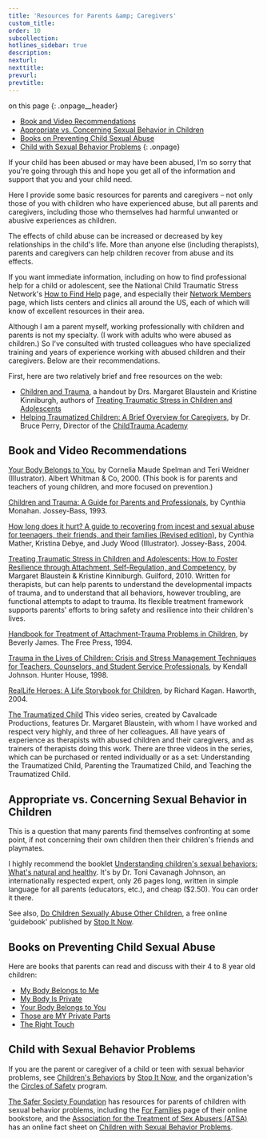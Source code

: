 ```yaml
---
title: 'Resources for Parents &amp; Caregivers'
custom_title:
order: 10
subcollection:
hotlines_sidebar: true
description:
nexturl:
nexttitle:
prevurl:
prevtitle:
---
```



on this page
{: .onpage__header}

* [Book and Video Recommendations](#book-and-video-recommendations)
* [Appropriate vs. Concerning Sexual Behavior in Children](#appropriate-vs-concerning-sexual-behavior-in-children)
* [Books on Preventing Child Sexual Abuse](#books-on-preventing-child-sexual-abuse)
* [Child with Sexual Behavior Problems](#child-with-sexual-behavior-problems)
{: .onpage}

If your child has been abused or may have been abused, I'm so sorry that you're going through this and hope you get all of the information and support that you and your child need.

Here I provide some basic resources for parents and caregivers – not only those of you with children who have experienced abuse, but all parents and caregivers, including those who themselves had harmful unwanted or abusive experiences as children.

The effects of child abuse can be increased or decreased by key relationships in the child's life. More than anyone else (including therapists), parents and caregivers can help children recover from abuse and its effects.

If you want immediate information, including on how to find professional help for a child or adolescent, see the National Child Traumatic Stress Network's [How to Find Help](http://www.nctsnet.org/nccts/nav.do?pid=ctr_aud_prnt_gethelp) page, and especially their [Network Members](http://www.nctsnet.org/nccts/nav.do?pid=abt_ntwk) page, which lists centers and clinics all around the US, each of which will know of excellent resources in their area.

Although I am a parent myself, working professionally with children and parents is not my specialty. (I work with adults who were abused as children.) So I've consulted with trusted colleagues who have specialized training and years of experience working with abused children and their caregivers. Below are their recommendations.

First, here are two relatively brief and free resources on the web:

* [Children and Trauma](http://www.jimhopper.com/pdfs/ChildrenAndTrauma.pdf), a handout by Drs. Margaret Blaustein and Kristine Kinniburgh, authors of [Treating Traumatic Stress in Children and Adolescents](http://www.amazon.com/dp/1606236253/ref=nosim/?tag=jimhoppercom-20)
* [Helping Traumatized Children: A Brief Overview for Caregivers](https://childtrauma.org/wp-content/uploads/2014/01/Helping_Traumatized_Children_Caregivers_Perry1.pdf), by Dr. Bruce Perry, Director of the [ChildTrauma Academy](http://www.childtrauma.org/)


[](http://www.childtrauma.org/)

## Book and Video Recommendations

[Your Body Belongs to You](http://www.amazon.com/dp/0807594733/ref=nosim/?tag=jimhoppercom-20), by Cornelia Maude Spelman and Teri Weidner (Illustrator). Albert Whitman & Co, 2000. (This book is for parents and teachers of young children, and more focused on prevention.)

[Children and Trauma: A Guide for Parents and Professionals](http://www.amazon.com/dp/0787910716/ref=nosim/?tag=jimhoppercom-20), by Cynthia Monahan. Jossey-Bass, 1993.

[How long does it hurt? A guide to recovering from incest and sexual abuse for teenagers, their friends, and their families (Revised edition)](http://www.amazon.com/dp/0787975699/ref=nosim/?tag=jimhoppercom-20), by Cynthia Mather, Kristina Debye, and Judy Wood (Illustrator). Jossey-Bass, 2004.

[Treating Traumatic Stress in Children and Adolescents: How to Foster Resilience through Attachment, Self-Regulation, and Competency](http://www.amazon.com/dp/1606236253/ref=nosim/?tag=jimhoppercom-20), by Margaret Blaustein & Kristine Kinniburgh. Guilford, 2010. Written for therapists, but can help parents to understand the developmental impacts of trauma, and to understand that all behaviors, however troubling, are functional attempts to adapt to trauma. Its flexible treatment framework supports parents' efforts to bring safety and resilience into their children's lives.

[Handbook for Treatment of Attachment-Trauma Problems in Children](http://www.amazon.com/dp/0029160057/ref=nosim/?tag=jimhoppercom-20), by Beverly James. The Free Press, 1994.

[Trauma in the Lives of Children: Crisis and Stress Management Techniques for Teachers, Counselors, and Student Service Professionals](http://www.amazon.com/dp/0897932323/ref=nosim/?tag=jimhoppercom-20), by Kendall Johnson. Hunter House, 1998.

[RealLife Heroes: A Life Storybook for Children](http://www.amazon.com/dp/0789021641/ref=nosim/?tag=jimhoppercom-20), by Richard Kagan. Haworth, 2004.

[The Traumatized Child](http://www.cavalcadeproductions.com/traumatized-children.html) This video series, created by Cavalcade Productions, features Dr. Margaret Blaustein, with whom I have worked and respect very highly, and three of her colleagues. All have years of experience as therapists with abused children and their caregivers, and as trainers of therapists doing this work. There are three videos in the series, which can be purchased or rented individually or as a set: Understanding the Traumatized Child, Parenting the Traumatized Child, and Teaching the Traumatized Child.

## Appropriate vs. Concerning Sexual Behavior in Children

This is a question that many parents find themselves confronting at some point, if not concerning their own children then their children's friends and playmates.

I highly recommend the booklet [Understanding children's sexual behaviors: What's natural and healthy](http://www.tcavjohn.com/products.php#Fundamentals). It's by Dr. Toni Cavanagh Johnson, an internationally respected expert, only 26 pages long, written in simple language for all parents (educators, etc.), and cheap ($2.50). You can order it there.

See also, [Do Children Sexually Abuse Other Children](http://www.stopitnow.org/guidebooks#DoChildrenAbuse), a free online 'guidebook' published by [Stop It Now](http://www.stopitnow.org/).

## Books on Preventing Child Sexual Abuse

Here are books that parents can read and discuss with their 4 to 8 year old children:

* [My Body Belongs to Me](http://www.amazon.com/dp/0982121601/ref=nosim/?tag=jimhoppercom-20)
* [My Body Is Private](http://www.amazon.com/dp/0807553190/ref=nosim/?tag=jimhoppercom-20)
* [Your Body Belongs to You](http://www.amazon.com/dp/0807594733/ref=nosim/?tag=jimhoppercom-20)
* [Those are MY Private Parts](http://www.thosearemyprivateparts.com/)
* [The Right Touch](http://www.amazon.com/dp/0807594733/ref=nosim/?tag=jimhoppercom-20)


## Child with Sexual Behavior Problems

If you are the parent or caregiver of a child or teen with sexual behavior problems, see [Children's Behaviors](http://www.stopitnow.org/help-guidance/online-help-center/childrens-behaviors) by&nbsp;[Stop It Now](http://www.stopitnow.org/), and the organization's the [Circles of Safety](http://www.stopitnow.org/circles-of-safety) program.

[The Safer Society Foundation](http://www.safersociety.org/) has resources for parents of children with sexual behavior problems, including the&nbsp;[For Families](http://www.safersociety.org/press/resources/for-families/)&nbsp;page of their online bookstore, and the [Association for the Treatment of Sex Abusers (ATSA)](http://www.atsa.com/) has an online fact sheet on [Children with Sexual Behavior Problems](http://www.atsa.com/children-sexual-behavior-problems).
